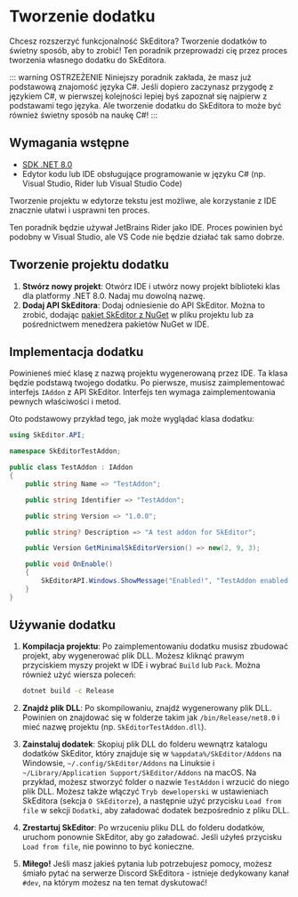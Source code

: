 ﻿---
prev:
   text: 'Dodatki - Analyzer'
   link: '/pl-PL/addons/analyzer'
next: 
   text: 'Zaawansowane - Kompilowanie'
   link: '/pl-PL/advanced/compiling'
---

# Tworzenie dodatku

Chcesz rozszerzyć funkcjonalność SkEditora? Tworzenie dodatków to świetny sposób, aby to zrobić! Ten poradnik przeprowadzi cię przez proces tworzenia własnego dodatku do SkEditora.

::: warning OSTRZEŻENIE
Niniejszy poradnik zakłada, że masz już podstawową znajomość języka C#.
Jeśli dopiero zaczynasz przygodę z językiem C#, w pierwszej kolejności lepiej byś zapoznał się najpierw z podstawami tego języka. Ale tworzenie dodatku do SkEditora to może być również świetny sposób na naukę C#!
:::

## Wymagania wstępne

- [SDK .NET 8.0](https://dotnet.microsoft.com/download/dotnet/8.0)
- Edytor kodu lub IDE obsługujące programowanie w języku C# (np. Visual Studio, Rider lub Visual Studio Code)

Tworzenie projektu w edytorze tekstu jest możliwe, ale korzystanie z IDE znacznie ułatwi i usprawni ten proces.

Ten poradnik będzie używał JetBrains Rider jako IDE. Proces powinien być podobny w Visual Studio, ale VS Code nie będzie działać tak samo dobrze.

## Tworzenie projektu dodatku

1. **Stwórz nowy projekt**: Otwórz IDE i utwórz nowy projekt biblioteki klas dla platformy .NET 8.0. Nadaj mu dowolną nazwę.
2. **Dodaj API SkEditora**: Dodaj odniesienie do API SkEditor. Można to zrobić, dodając [pakiet SkEditor z NuGet](https://www.nuget.org/packages/SkEditor/) w pliku projektu lub za pośrednictwem menedżera pakietów NuGet w IDE.

## Implementacja dodatku

Powinieneś mieć klasę z nazwą projektu wygenerowaną przez IDE. Ta klasa będzie podstawą twojego dodatku.
Po pierwsze, musisz zaimplementować interfejs `IAddon` z API SkEditor. Interfejs ten wymaga zaimplementowania pewnych właściwości i metod.

Oto podstawowy przykład tego, jak może wyglądać klasa dodatku:

```csharp
using SkEditor.API;

namespace SkEditorTestAddon;

public class TestAddon : IAddon
{
    public string Name => "TestAddon";

    public string Identifier => "TestAddon";

    public string Version => "1.0.0";

    public string? Description => "A test addon for SkEditor";

    public Version GetMinimalSkEditorVersion() => new(2, 9, 3);

    public void OnEnable()
    {
        SkEditorAPI.Windows.ShowMessage("Enabled!", "TestAddon enabled!");
    }
}
```

## Używanie dodatku

1. **Kompilacja projektu**: Po zaimplementowaniu dodatku musisz zbudować projekt, aby wygenerować plik DLL.
   Możesz kliknąć prawym przyciskiem myszy projekt w IDE i wybrać `Build` lub `Pack`. Można również użyć wiersza poleceń:

    ```bash
    dotnet build -c Release
    ```

2. **Znajdź plik DLL**: Po skompilowaniu, znajdź wygenerowany plik DLL. Powinien on znajdować się w folderze takim jak `/bin/Release/net8.0` i mieć nazwę projektu (np. `SkEditorTestAddon.dll`).
3. **Zainstaluj dodatek**: Skopiuj plik DLL do folderu wewnątrz katalogu dodatków SkEditor, który znajduje się w `%appdata%/SkEditor/Addons` na Windowsie, `~/.config/SkEditor/Addons` na Linuksie i `~/Library/Application Support/SkEditor/Addons` na macOS.
   Na przykład, możesz stworzyć folder o nazwie `TestAddon` i wrzucić do niego plik DLL. Możesz także włączyć `Tryb deweloperski` w ustawieniach SkEditora (sekcja `O SkEditorze`), a następnie użyć przycisku `Load from file` w sekcji `Dodatki`, aby załadować dodatek bezpośrednio z pliku DLL.
4. **Zrestartuj SkEditor**: Po wrzuceniu pliku DLL do folderu dodatków, uruchom ponownie SkEditor, aby go załadować. Jeśli użyłeś przycisku `Load from file`, nie powinno to być konieczne.
5. **Miłego!** Jeśli masz jakieś pytania lub potrzebujesz pomocy, możesz śmiało pytać na serwerze Discord SkEditora - istnieje dedykowany kanał `#dev`, na którym możesz na ten temat dyskutować!
